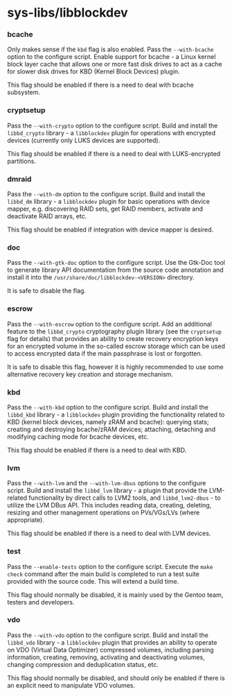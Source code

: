 # sys-libs/libblockdev

### bcache
Only makes sense if the `kbd` flag is also enabled. Pass the `--with-bcache` option to the configure script. Enable support for bcache - a Linux kernel block layer cache that allows one or more fast disk drives to act as a cache for slower disk drives for KBD (Kernel Block Devices) plugin.

This flag should be enabled if there is a need to deal with bcache subsystem.

### cryptsetup
Pass the `--with-crypto` option to the configure script. Build and install the `libbd_crypto` library - a `libblockdev` plugin for operations with encrypted devices (currently only LUKS devices are supported).

This flag should be enabled if there is a need to deal with LUKS-encrypted partitions.

### dmraid
Pass the `--with-dm` option to the configure script. Build and install the `libbd_dm` library - a `libblockdev` plugin for basic operations with device mapper, e.g. discovering RAID sets, get RAID members, activate and deactivate RAID arrays, etc.

This flag should be enabled if integration with device mapper is desired.

### doc
Pass the `--with-gtk-doc` option to the configure script. Use the Gtk-Doc tool to generate library API documentation from the source code annotation and install it into the `/usr/share/doc/libblockdev-<VERSION>` directory.

It is safe to disable the flag.

### escrow
Pass the `--with-escrow` option to the configure script. Add an additional feature to the `libbd_crypto` cryptography plugin library (see the `cryptsetup` flag for details) that provides an ability to create recovery encryption keys for an encrypted volume in the so-called escrow storage which can be used to access encrypted data if the main passphrase is lost or forgotten.

It is safe to disable this flag, however it is highly recommended to use some alternative recovery key creation and storage mechanism.

### kbd
Pass the `--with-kbd` option to the configure script. Build and install the `libbd_kbd` library - a `libblockdev` plugin providing the functionality related to KBD (kernel block devices, namely zRAM and bcache): querying stats; creating and destroying bcache/zRAM devices; attaching, detaching and modifying caching mode for bcache devices, etc.

This flag should be enabled if there is a need to deal with KBD.

### lvm
Pass the `--with-lvm` and the `--with-lvm-dbus` options to the configure script. Build and install the `libbd_lvm` library - a plugin that provide the LVM-related functionality by direct calls to LVM2 tools, and `libbd_lvm2-dbus` - to utilize the LVM DBus API. This includes reading data, creating, deleting, resizing and other management operations on PVs/VGs/LVs (where appropriate).

This flag should be enabled if there is a need to deal with LVM devices.

### test
Pass the `--enable-tests` option to the configure script. Execute the `make check` command after the main build is completed to run a test suite provided with the source code. This will extend a build time.

This flag should normally be disabled, it is mainly used by the Gentoo team, testers and developers.

### vdo
Pass the `--with-vdo` option to the configure script. Build and install the `libbd_vdo` library - a `libblockdev` plugin that provides an ability to operate on VDO (Virtual Data Optimizer) compressed volumes, including parsing information, creating, removing, activating and deactivating volumes, changing compression and deduplication status, etc.

This flag should normally be disabled, and should only be enabled if there is an explicit need to manipulate VDO volumes.
